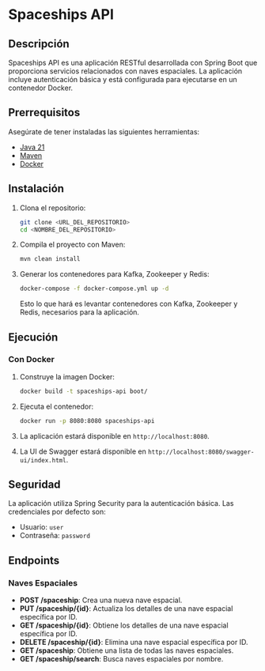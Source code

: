 # Spaceships API

## Descripción

Spaceships API es una aplicación RESTful desarrollada con Spring Boot que proporciona servicios relacionados con naves
espaciales. La aplicación incluye autenticación básica y está configurada para ejecutarse en un contenedor Docker.

## Prerrequisitos

Asegúrate de tener instaladas las siguientes herramientas:

- [Java 21](https://www.oracle.com/java/technologies/javase-jdk21-downloads.html)
- [Maven](https://maven.apache.org/install.html)
- [Docker](https://docs.docker.com/get-docker/)

## Instalación

1. Clona el repositorio:
    ```sh
    git clone <URL_DEL_REPOSITORIO>
    cd <NOMBRE_DEL_REPOSITORIO>
    ```

2. Compila el proyecto con Maven:
    ```sh
    mvn clean install
    ```

3. Generar los contenedores para Kafka, Zookeeper y Redis:
    ```sh
    docker-compose -f docker-compose.yml up -d
    ```
   Esto lo que hará es levantar contenedores con Kafka, Zookeeper y Redis, necesarios para la aplicación.

## Ejecución

### Con Docker

1. Construye la imagen Docker:
    ```sh
    docker build -t spaceships-api boot/
    ```

2. Ejecuta el contenedor:
    ```sh
    docker run -p 8080:8080 spaceships-api
    ```

3. La aplicación estará disponible en `http://localhost:8080`.

3. La UI de Swagger estará disponible en `http://localhost:8080/swagger-ui/index.html`.

## Seguridad

La aplicación utiliza Spring Security para la autenticación básica. Las credenciales por defecto son:

- Usuario: `user`
- Contraseña: `password`

## Endpoints

### Naves Espaciales

- **POST /spaceship**: Crea una nueva nave espacial.
- **PUT /spaceship/{id}**: Actualiza los detalles de una nave espacial específica por ID.
- **GET /spaceship/{id}**: Obtiene los detalles de una nave espacial específica por ID.
- **DELETE /spaceship/{id}**: Elimina una nave espacial específica por ID.
- **GET /spaceship**: Obtiene una lista de todas las naves espaciales.
- **GET /spaceship/search**: Busca naves espaciales por nombre.